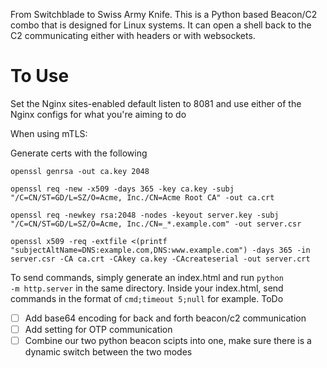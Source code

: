 From Switchblade to Swiss Army Knife. This is a Python based Beacon/C2 combo that is designed for Linux systems. It can open a shell back to the C2 communicating either with headers or with websockets.

# To Use #
Set the Nginx sites-enabled default listen to 8081 and use either of the Nginx configs for what you're aiming to do

When using mTLS:

Generate certs with the following

```
openssl genrsa -out ca.key 2048 

openssl req -new -x509 -days 365 -key ca.key -subj "/C=CN/ST=GD/L=SZ/O=Acme, Inc./CN=Acme Root CA" -out ca.crt

openssl req -newkey rsa:2048 -nodes -keyout server.key -subj "/C=CN/ST=GD/L=SZ/O=Acme, Inc./CN=_*.example.com" -out server.csr 

openssl x509 -req -extfile <(printf "subjectAltName=DNS:example.com,DNS:www.example.com") -days 365 -in server.csr -CA ca.crt -CAkey ca.key -CAcreateserial -out server.crt 
```

To send commands, simply generate an index.html and run <code>python -m http.server</code> in the same directory.
Inside your index.html, send commands in the format of <code>cmd;timeout 5;null</code> for example.
ToDo

- [ ] Add base64 encoding for back and forth beacon/c2 communication
- [ ] Add setting for OTP communication
- [ ] Combine our two python beacon scipts into one, make sure there is a dynamic switch between the two modes
